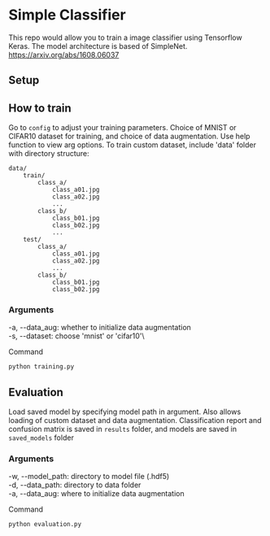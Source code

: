 # Simple Classifier
This repo would allow you to train a image classifier using Tensorflow Keras. The model architecture is based of SimpleNet. https://arxiv.org/abs/1608.06037

## Setup

## How to train
Go to `config` to adjust your training parameters. Choice of MNIST or CIFAR10 dataset for training, and choice of data augmentation. Use help function to view arg options. To train custom dataset, include 'data' folder with directory structure:
```
data/
	train/
		class_a/
			class_a01.jpg
			class_a02.jpg
			...
		class_b/
			class_b01.jpg
			class_b02.jpg
			...
	test/
		class_a/
			class_a01.jpg
			class_a02.jpg
			...
		class_b/
			class_b01.jpg
			class_b02.jpg
```
### Arguments
-a, --data_aug: whether to initialize data augmentation \
-s, --dataset: choose 'mnist' or 'cifar10'\


Command
```bash
python training.py
```

## Evaluation
Load saved model by specifying model path in argument. Also allows loading of custom dataset and data augmentation. Classification report and confusion matrix is saved in `results` folder, and models are saved in `saved_models` folder
### Arguments
-w, --model_path: directory to model file (.hdf5) \
-d, --data_path: directory to data folder \
-a, --data_aug: where to initialize data augmentation 

Command
```bash
python evaluation.py
```

